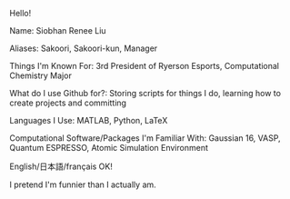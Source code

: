 Hello!

Name: Siobhan Renee Liu 

Aliases: Sakoori, Sakoori-kun, Manager 

Things I'm Known For: 3rd President of Ryerson Esports, Computational Chemistry Major

What do I use Github for?: Storing scripts for things I do, learning how to create projects and committing

Languages I Use: MATLAB, Python, LaTeX

Computational Software/Packages I'm Familiar With: Gaussian 16, VASP, Quantum ESPRESSO, Atomic Simulation Environment

English/日本語/français OK!

I pretend I'm funnier than I actually am.
